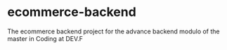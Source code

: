 # ecommerce-backend
The ecommerce backend project for the advance backend modulo of the master in Coding at DEV.F
